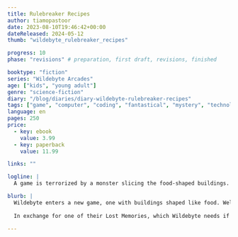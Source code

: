 ```yaml
---
title: Rulebreaker Recipes
author: tiamopastoor
date: 2023-08-10T19:46:42+00:00
dateReleased: 2024-05-12
thumb: "wildebyte_rulebreaker_recipes"

progress: 10
phase: "revisions" # preparation, first draft, revisions, finished

booktype: "fiction"
series: "Wildebyte Arcades"
age: ["kids", "young adult"] 
genre: "science-fiction"
diary: "/blog/diaries/diary-wildebyte-rulebreaker-recipes"
tags: ["game", "computer", "coding", "fantastical", "mystery", "technology", "adventure"]
language: en
pages: 250
price:
  - key: ebook
    value: 3.99
  - key: paperback
    value: 11.99

links: ""

logline: |
  A game is terrorized by a monster slicing the food-shaped buildings. Wildebyte helps them out in exchange for getting his priceless Lost Memory back.

blurb: |
  Wildebyte enters a new game, one with buildings shaped like food. Well, the buildings left standing, that is. A monster terrorizes the town by slicing objects, buildings and even people in two. 
  
  In exchange for one of their Lost Memories, which Wildebyte needs if they want to escape the video game world, they strike a deal to catch this monster.

---
```


